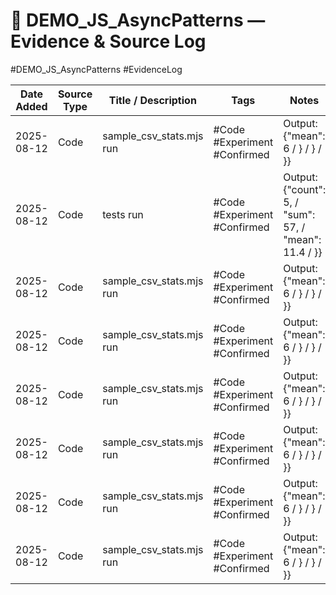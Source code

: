 # 📜 DEMO_JS_AsyncPatterns — Evidence & Source Log
#DEMO_JS_AsyncPatterns #EvidenceLog

| Date Added | Source Type | Title / Description | Tags | Notes |
|------------|-------------|---------------------|------|-------|
| 2025-08-12 | Code | sample_csv_stats.mjs run | #Code #Experiment #Confirmed | Output: {"mean": 6 / } / } / }} |
| 2025-08-12 | Code | tests run | #Code #Experiment #Confirmed | Output: {"count": 5, / "sum": 57, / "mean": 11.4 / }} |
| 2025-08-12 | Code | sample_csv_stats.mjs run | #Code #Experiment #Confirmed | Output: {"mean": 6 / } / } / }} |
| 2025-08-12 | Code | sample_csv_stats.mjs run | #Code #Experiment #Confirmed | Output: {"mean": 6 / } / } / }} |
| 2025-08-12 | Code | sample_csv_stats.mjs run | #Code #Experiment #Confirmed | Output: {"mean": 6 / } / } / }} |
| 2025-08-12 | Code | sample_csv_stats.mjs run | #Code #Experiment #Confirmed | Output: {"mean": 6 / } / } / }} |
| 2025-08-12 | Code | sample_csv_stats.mjs run | #Code #Experiment #Confirmed | Output: {"mean": 6 / } / } / }} |
| 2025-08-12 | Code | sample_csv_stats.mjs run | #Code #Experiment #Confirmed | Output: {"mean": 6 / } / } / }} |

